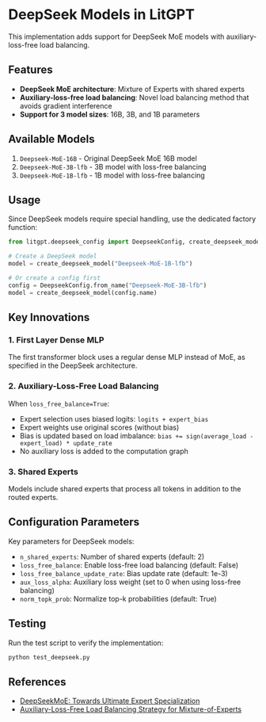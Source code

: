 # DeepSeek Models in LitGPT

This implementation adds support for DeepSeek MoE models with auxiliary-loss-free load balancing.

## Features

- **DeepSeek MoE architecture**: Mixture of Experts with shared experts
- **Auxiliary-loss-free load balancing**: Novel load balancing method that avoids gradient interference
- **Support for 3 model sizes**: 16B, 3B, and 1B parameters

## Available Models

1. `Deepseek-MoE-16B` - Original DeepSeek MoE 16B model
2. `Deepseek-MoE-3B-lfb` - 3B model with loss-free balancing
3. `Deepseek-MoE-1B-lfb` - 1B model with loss-free balancing

## Usage

Since DeepSeek models require special handling, use the dedicated factory function:

```python
from litgpt.deepseek_config import DeepseekConfig, create_deepseek_model

# Create a DeepSeek model
model = create_deepseek_model("Deepseek-MoE-1B-lfb")

# Or create a config first
config = DeepseekConfig.from_name("Deepseek-MoE-3B-lfb")
model = create_deepseek_model(config.name)
```

## Key Innovations

### 1. First Layer Dense MLP
The first transformer block uses a regular dense MLP instead of MoE, as specified in the DeepSeek architecture.

### 2. Auxiliary-Loss-Free Load Balancing
When `loss_free_balance=True`:
- Expert selection uses biased logits: `logits + expert_bias`
- Expert weights use original scores (without bias)
- Bias is updated based on load imbalance: `bias += sign(average_load - expert_load) * update_rate`
- No auxiliary loss is added to the computation graph

### 3. Shared Experts
Models include shared experts that process all tokens in addition to the routed experts.

## Configuration Parameters

Key parameters for DeepSeek models:

- `n_shared_experts`: Number of shared experts (default: 2)
- `loss_free_balance`: Enable loss-free load balancing (default: False)
- `loss_free_balance_update_rate`: Bias update rate (default: 1e-3)
- `aux_loss_alpha`: Auxiliary loss weight (set to 0 when using loss-free balancing)
- `norm_topk_prob`: Normalize top-k probabilities (default: True)

## Testing

Run the test script to verify the implementation:

```bash
python test_deepseek.py
```

## References

- [DeepSeekMoE: Towards Ultimate Expert Specialization](https://arxiv.org/abs/2401.06066)
- [Auxiliary-Loss-Free Load Balancing Strategy for Mixture-of-Experts](https://arxiv.org/abs/2408.15664) 